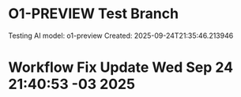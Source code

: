 # O1-PREVIEW Test Branch

Testing AI model: o1-preview
Created: 2025-09-24T21:35:46.213946
# Workflow Fix Update Wed Sep 24 21:40:53 -03 2025
